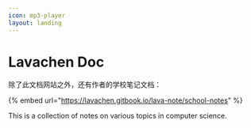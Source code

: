 ```yaml
---
icon: mp3-player
layout: landing
---
```


# Lavachen Doc

除了此文档网站之外，还有作者的学校笔记文档：

{% embed url="https://lavachen.gitbook.io/lava-note/school-notes" %}

This is a collection of notes on various topics in computer science.
